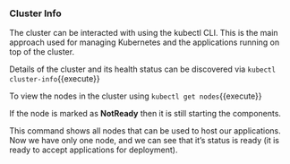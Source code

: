 

### Cluster Info
The cluster can be interacted with using the kubectl CLI. This is the main approach used for managing Kubernetes and the applications running on top of the cluster.

Details of the cluster and its health status can be discovered via `kubectl cluster-info`{{execute}}

To view the nodes in the cluster using `kubectl get nodes`{{execute}}

If the node is marked as **NotReady** then it is still starting the components.

This command shows all nodes that can be used to host our applications. Now we have only one node, and we can see that it’s status is ready (it is ready to accept applications for deployment).

